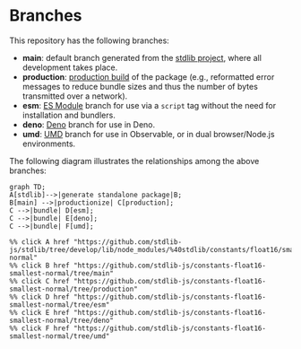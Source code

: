 <!--

@license Apache-2.0

Copyright (c) 2022 The Stdlib Authors.

Licensed under the Apache License, Version 2.0 (the "License");
you may not use this file except in compliance with the License.
You may obtain a copy of the License at

    http://www.apache.org/licenses/LICENSE-2.0

Unless required by applicable law or agreed to in writing, software
distributed under the License is distributed on an "AS IS" BASIS,
WITHOUT WARRANTIES OR CONDITIONS OF ANY KIND, either express or implied.
See the License for the specific language governing permissions and
limitations under the License.

-->

# Branches

This repository has the following branches:

-   **main**: default branch generated from the [stdlib project][stdlib-url], where all development takes place.
-   **production**: [production build][production-url] of the package (e.g., reformatted error messages to reduce bundle sizes and thus the number of bytes transmitted over a network).
-   **esm**: [ES Module][esm-url] branch for use via a `script` tag without the need for installation and bundlers.
-   **deno**: [Deno][deno-url] branch for use in Deno.
-   **umd**: [UMD][umd-url] branch for use in Observable, or in dual browser/Node.js environments.

The following diagram illustrates the relationships among the above branches:

```mermaid
graph TD;
A[stdlib]-->|generate standalone package|B;
B[main] -->|productionize| C[production];
C -->|bundle| D[esm];
C -->|bundle| E[deno];
C -->|bundle| F[umd];

%% click A href "https://github.com/stdlib-js/stdlib/tree/develop/lib/node_modules/%40stdlib/constants/float16/smallest-normal"
%% click B href "https://github.com/stdlib-js/constants-float16-smallest-normal/tree/main"
%% click C href "https://github.com/stdlib-js/constants-float16-smallest-normal/tree/production"
%% click D href "https://github.com/stdlib-js/constants-float16-smallest-normal/tree/esm"
%% click E href "https://github.com/stdlib-js/constants-float16-smallest-normal/tree/deno"
%% click F href "https://github.com/stdlib-js/constants-float16-smallest-normal/tree/umd"
```

[stdlib-url]: https://github.com/stdlib-js/stdlib/tree/develop/lib/node_modules/%40stdlib/constants/float16/smallest-normal
[production-url]: https://github.com/stdlib-js/constants-float16-smallest-normal/tree/production
[deno-url]: https://github.com/stdlib-js/constants-float16-smallest-normal/tree/deno
[umd-url]: https://github.com/stdlib-js/constants-float16-smallest-normal/tree/umd
[esm-url]: https://github.com/stdlib-js/constants-float16-smallest-normal/tree/esm